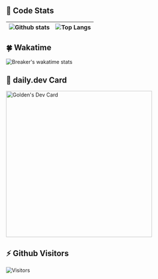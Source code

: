 ## 🐊 Code Stats

| ![Github stats](https://github-readme-stats.vercel.app/api?username=Littlegolden&count_private=true&show_icons=true&title_color=fff&icon_color=79ff97&text_color=9f9f9f&bg_color=151515) | ![Top Langs](https://github-readme-stats.vercel.app/api/top-langs/?username=Littlegolden&layout=compact&hide_border=true&langs_count=10&hide=Groff,Perl,Makefile,Shell,Prolog,HTML,Gettext%20Catalog) |
| ------------- | ------------- |

## 🍀 Wakatime

![Breaker's wakatime stats](https://github-readme-stats.vercel.app/api/wakatime?username=Littlegolden&show_icons=true) 

## 🦄 daily.dev Card
<a href="https://app.daily.dev/Littlegolden"><img src="https://api.daily.dev/devcards/3cc9bcd73dfb4794b91a576cb7033ef2.png?r=v09" width="400" alt="Golden's Dev Card"/></a>

## ⚡ Github Visitors
![Visitors](https://profile-counter.glitch.me/Littlegolden/count.svg)
